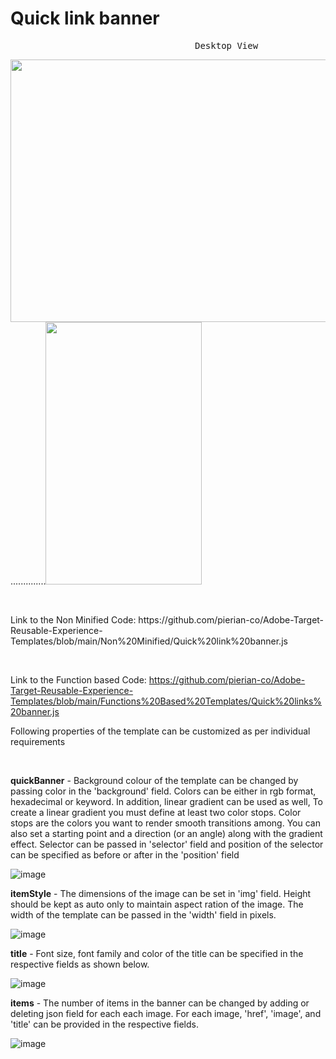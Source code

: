 # Quick link banner
<pre>                                   Desktop View                                                            Mobile View             </pre>
<img src="https://user-images.githubusercontent.com/101316657/175919908-b15b506c-c7b3-4ba5-9f61-1b3dc518dc16.png" width="700" height="420">..............<img src="https://user-images.githubusercontent.com/101316657/175919843-66f419e2-13c6-4cb4-8896-cbd559f34743.png" width="250" height="420">


<p>&nbsp;</p>
Link to the Non Minified Code: https://github.com/pierian-co/Adobe-Target-Reusable-Experience-Templates/blob/main/Non%20Minified/Quick%20link%20banner.js
<p>&nbsp;</p>

Link to the Function based Code: https://github.com/pierian-co/Adobe-Target-Reusable-Experience-Templates/blob/main/Functions%20Based%20Templates/Quick%20links%20banner.js

Following properties of the template can be customized as per individual requirements
<p>&nbsp;</p>

**quickBanner** -  Background colour of the template can be changed by passing color in the 'background' field. Colors can be either in rgb format, hexadecimal or keyword. In addition, linear gradient can be used as well, To create a linear gradient you must define at least two color stops. Color stops are the colors you want to render smooth transitions among. You can also set a starting point and a direction (or an angle) along with the gradient effect. Selector can be passed in 'selector' field and position of the selector can be specified as before or after in the 'position' field

![image](https://user-images.githubusercontent.com/101316657/175918099-b018872e-bf8a-4965-89ef-3fbe8572e2e1.png)

**itemStyle** - The dimensions of the image can be set in 'img' field. Height should be kept as auto only to maintain aspect ration of the image. The width of the template can be passed in the 'width' field in pixels. 

![image](https://user-images.githubusercontent.com/101316657/175918351-6890fe80-bc03-4944-8631-5df204ff392a.png)

**title** - Font size, font family and color of the title can be specified in the respective fields as shown below. 

![image](https://user-images.githubusercontent.com/101316657/175918570-22b76c64-1b80-4e34-9c5f-5626de962e64.png)

**items** - The number of items in the banner can be changed by adding or deleting json field for each each image. For each image, 'href', 'image', and 'title' can be provided in the respective fields. 

![image](https://user-images.githubusercontent.com/101316657/175918938-f89e84eb-166b-4aff-b161-c8d7ed2c4f43.png)



